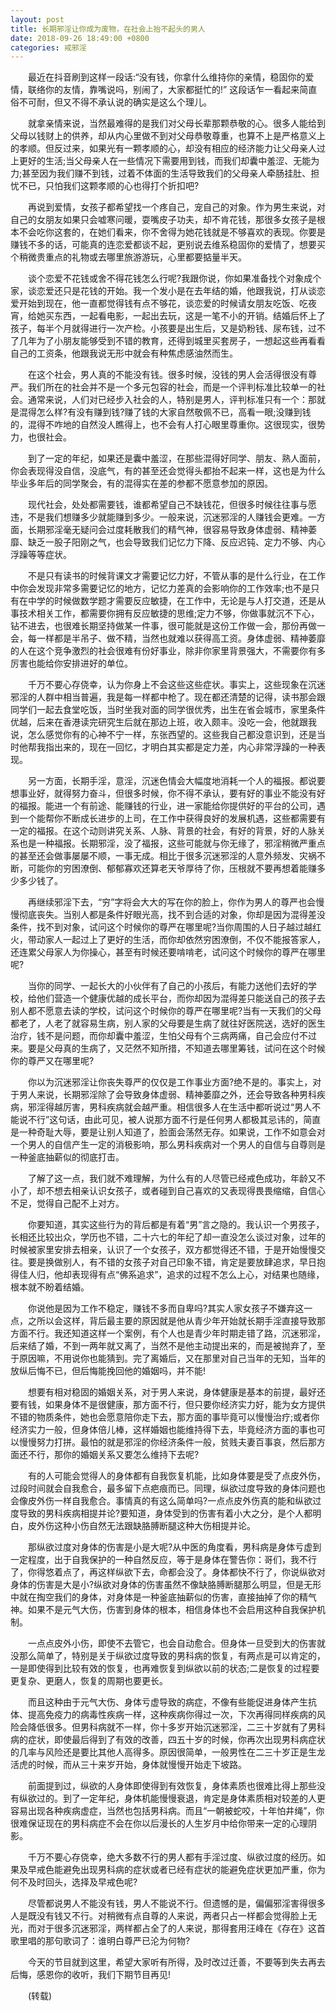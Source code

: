 ```yaml
---
layout: post
title: 长期邪淫让你成为废物，在社会上抬不起头的男人
date: 2018-09-26 18:49:00 +0800
categories: 戒邪淫
---
```


　　最近在抖音刷到这样一段话:“没有钱，你拿什么维持你的亲情，稳固你的爱情，联络你的友情，靠嘴说吗，别闹了，大家都挺忙的!” 这段话乍一看起来简直俗不可耐，但又不得不承认说的确实是这么个理儿。
　　就拿亲情来说，当然最难得的是我们对父母长辈那颗恭敬的心。很多人能给到父母以钱财上的供养，却从内心里做不到对父母恭敬尊重，也算不上是严格意义上的孝顺。但反过来，如果光有一颗孝顺的心，却没有相应的经济能力让父母亲人过上更好的生活;当父母亲人在一些情况下需要用到钱，而我们却囊中羞涩、无能为力;甚至因为我们赚不到钱，过着不体面的生活导致我们的父母亲人牵肠挂肚、担忧不已，只怕我们这颗孝顺的心也得打个折扣吧?
　　再说到爱情，女孩子都希望找一个疼自己，宠自己的对象。作为男生来说，对自己的女朋友如果只会嘘寒问暖，耍嘴皮子功夫，却不肯花钱，那很多女孩子是根本不会吃你这套的，在她们看来，你不舍得为她花钱就是不够喜欢的表现。你要是赚钱不多的话，可能真的连恋爱都谈不起，更别说去维系稳固你的爱情了，想要买个稍微贵重点的礼物或去哪里旅游游玩，心里都要掂量半天。
　　谈个恋爱不花钱或舍不得花钱怎么行呢?我跟你说，你如果准备找个对象成个家，谈恋爱还只是花钱的开始。我一个发小是在去年结的婚，他跟我说，打从谈恋爱开始到现在，他一直都觉得钱有点不够花，谈恋爱的时候请女朋友吃饭、吃夜宵，给她买东西，一起看电影，一起出去玩，这是一笔不小的开销。结婚后怀上了孩子，每半个月就得进行一次产检。小孩要是出生后，又是奶粉钱、尿布钱，过不了几年为了小朋友能够受到不错的教育，还得到城里买套房子，一想起这些再看看自己的工资条，他跟我说无形中就会有种焦虑感油然而生。
　　在这个社会，男人真的不能没有钱。很多时候，没钱的男人会活得很没有尊严。我们所在的社会并不是一个多元包容的社会，而是一个评判标准比较单一的社会。通常来说，人们对已经步入社会的人，特别是男人，评判标准只有一个：那就是混得怎么样?有没有赚到钱?赚了钱的大家自然敬佩不已，高看一眼;没赚到钱的，混得不咋地的自然没人瞧得上，也不会有人打心眼里尊重你。这很现实，很势力，也很社会。
　　到了一定的年纪，如果还是囊中羞涩，在那些混得好同学、朋友、熟人面前，你会表现得没自信，没底气，有的甚至还会觉得头都抬不起来一样，这也是为什么毕业多年后的同学聚会，有的混得实在差的参都不愿意参加的原因。
　　现代社会，处处都需要钱，谁都希望自己不缺钱花，但很多时候往往事与愿违，不是我们想赚多少就能赚到多少。一般来说，沉迷邪淫的人赚钱会更难。一方面，长期邪淫毫无疑问会过度耗散我们的精气神，很容易导致身体虚弱、精神萎靡、缺乏一股子阳刚之气，也会导致我们记忆力下降、反应迟钝、定力不够、内心浮躁等等症状。
　　不是只有读书的时候背课文才需要记忆力好，不管从事的是什么行业，在工作中你会发现非常多需要记忆的地方，记忆力差真的会影响你的工作效率;也不是只有在中学的时候做数学题才需要反应敏捷，在工作中，无论是与人打交道，还是从事技术相关工作，都需要你拥有反应敏捷的思维;定力不够，你做事就沉不下心，钻不进去，也很难长期坚持做某一件事，很可能就是这份工作做一会，那份再做一会，每一样都是半吊子、做不精，当然也就难以获得高工资。身体虚弱、精神萎靡的人在这个竞争激烈的社会很难有份好事业，除非你家里背景强大，不需要你有多厉害也能给你安排进好的单位。
　　千万不要心存侥幸，认为你身上不会这些这些症状。事实上，这些现象在沉迷邪淫的人群中相当普遍，我是每一样都中枪了。现在都还清楚的记得，读书那会跟同学们一起去食堂吃饭，当时坐我对面的同学很优秀，出生在省会城市，家里条件优越，后来在香港读完研究生后就在那边上班，收入颇丰。没吃一会，他就跟我说，怎么感觉你有的心神不宁一样，东张西望的。这些我自己都没意识到，还是当时他帮我指出来的，现在一回忆，才明白其实都是定力差，内心非常浮躁的一种表现。
　　另一方面，长期手淫，意淫，沉迷色情会大幅度地消耗一个人的福报。都说要想事业好，就得努力奋斗，但很多时候，你不得不承认，要有好的事业不能没有好的福报。能进一个有前途、能赚钱的行业，进一家能给你提供好的平台的公司，遇到一个能帮你不断成长进步的上司，在工作中获得良好的发展机遇，这些都需要有一定的福报。在这个动则讲究关系、人脉、背景的社会，有好的背景，好的人脉关系也是一种福报。长期邪淫，没了福报，这些可能就与你无缘了，邪淫稍微严重点的甚至还会做事屡屡不顺，一事无成。相比于很多沉迷邪淫的人意外频发、灾祸不断，可能你的穷困潦倒、郁郁寡欢还算老天爷厚待了你，压根就不要再想着能赚多少多少钱了。
　　再继续邪淫下去，“穷”字将会大大的写在你的脸上，你作为男人的尊严也会慢慢彻底丧失。当别人都是条件好眼光高，找不到合适的对象，你却是因为混得差没条件，找不到对象，试问这个时候你的尊严在哪里呢?当你周围的人日子越过越红火，带动家人一起过上了更好的生活，而你却依然穷困潦倒，不仅不能报答家人，还连累父母家人为你操心，甚至有时候还要啃啃老，试问这个时候你的尊严在哪里呢?
　　当你的同学、一起长大的小伙伴有了自己的小孩后，有能力送他们去好的学校，给他们营造一个健康优越的成长平台，而你却因为混得差只能送自己的孩子去别人都不愿意去读的学校，试问这个时候你的尊严在哪里呢?当有一天我们的父母都老了，人老了就容易生病，别人家的父母要是生病了就往好医院送，选好的医生治疗，钱不是问题，而你却囊中羞涩，生怕父母有个三病两痛，自己会应付不过来。要是父母真的生病了，又茫然不知所措，不知道去哪里筹钱，试问在这个时候你的尊严又在哪里呢?
　　你以为沉迷邪淫让你丧失尊严的仅仅是工作事业方面?绝不是的。事实上，对于男人来说，长期邪淫除了会导致身体虚弱、精神萎靡之外，还会导致各种男科疾病，邪淫得越厉害，男科疾病就会越严重。相信很多人在生活中都听说过“男人不能说不行”这句话，由此可见，被人说那方面不行是任何男人都极其忌讳的，简直是一种奇耻大辱，要是让别人知道了，脸面会荡然无存。如果说，工作不如意会对一个男人的自信产生一定的消极影响，那么男科疾病对一个男人的自信与自尊则是一种釜底抽薪似的彻底打击。
　　了解了这一点，我们就不难理解，为什么有的人尽管已经戒色成功，年龄又不小了，却不想去相亲认识女孩子，或者碰到自己喜欢的又表现得畏畏缩缩，自信心不足，觉得自己配不上对方。
　　你要知道，其实这些行为的背后都是有着“男”言之隐的。我认识一个男孩子，长相还比较出众，学历也不错，二十六七的年纪了却一直没怎么谈过对象，过年的时候被家里安排去相亲，认识了一个女孩子，双方都觉得还不错，于是开始慢慢交往。要是换做别人，有不错的女孩子对自己印象不错，肯定是要放肆追求，早日抱得佳人归，他却表现得有点“佛系追求”，追求的过程不怎么上心，对结果也随缘，根本就不盼着结婚。
　　你说他是因为工作不稳定，赚钱不多而自卑吗?其实人家女孩子不嫌弃这一点，之所以会这样，背后最主要的原因就是他从青少年开始就长期手淫直接导致那方面不行。我还知道这样一个案例，有个人也是青少年时期走错了路，沉迷邪淫，后来结了婚，不到一两年就又离了，当然不是他主动提出来的，而是被抛弃了，至于原因嘛，不用说你也能猜到。完了离婚后，又在那里对自己当年的无知，当年的放纵后悔不已，但后悔能挽回他的婚姻吗，并不能!
　　想要有相对稳固的婚姻关系，对于男人来说，身体健康是基本的前提，最好还要有钱，如果身体不是很健康，那方面不行，但只要你经济实力好，能为女方提供不错的物质条件，她也会愿意陪你走下去，那方面的事毕竟可以慢慢治疗;或者你经济实力一般，但身体倍儿棒，这样婚姻也能维持得下去，毕竟经济方面的事也可以慢慢努力打拼。最怕的就是邪淫的你经济条件一般，贫贱夫妻百事哀，然后那方面还不行，那你的婚姻关系又要怎么维持下去呢?
　　有的人可能会觉得人的身体都有自我恢复机能，比如身体要是受了点皮外伤，过段时间就会自我愈合，最多留下点疤痕而已。同理，纵欲过度导致的身体问题也会像皮外伤一样自我愈合。事情真的有这么简单吗?一点点皮外伤真的能和纵欲过度导致的男科疾病相提并论?要知道，身体受到的伤害有着小大之分，是个人都明白，皮外伤这种小伤自然无法跟缺胳膊断腿这种大伤相提并论。
　　那纵欲过度对身体的伤害是小是大呢?从中医的角度看，男科病是身体亏虚到一定程度，出于自我保护的一种自然反应，等于是身体在警告你：哥们，我不行了，你得悠着点了，再这样纵欲下去，命都会没了。身体都快不行了，你说纵欲对身体的伤害是大是小?纵欲对身体的伤害虽然不像缺胳膊断腿那么明显，但是无形中就在掏空我们的身体，对身体是一种釜底抽薪似的伤害，直接抽掉了你的精气神。如果不是元气大伤，伤害到身体的根本，相信身体也不会启用这种自我保护机制。
　　一点点皮外小伤，即使不去管它，也会自动愈合。但身体一旦受到大的伤害就没那么简单了，特别是关于纵欲过度导致的男科病的恢复，有两点是可以肯定的，一是即使得到比较有效的恢复，也再难恢复到纵欲以前的状态;二是恢复的过程要更复杂、更磨人，恢复的周期也要更长。
　　而且这种由于元气大伤、身体亏虚导致的病症，不像有些能促进身体产生抗体、提高免疫力的病毒性疾病一样，这种疾病你得过一次，下次再得同样疾病的风险会降低很多。但男科病就不一样，你十多岁开始沉迷邪淫，二三十岁就有了男科病的症状，即使最后得到了有效的改善，四五十岁的时候，你再次出现男科病症状的几率与风险还是要比其他人高得多。原因很简单，一般男性在二三十岁正是生龙活虎的时候，而从三十来岁开始，身体就慢慢开始走下坡路。
　　前面提到过，纵欲的人身体即使得到有效恢复，身体素质也很难比得上那些没有纵欲过的。到了一定年纪，身体机能慢慢衰退，肯定是身体素质相对较差的人更容易出现各种疾病虚症，当然也包括男科病。而且“一朝被蛇咬，十年怕井绳”，你很难保证现在的男科病症不会在你以后漫长的人生岁月中给你带来一定的心理阴影。
　　千万不要心存侥幸，绝大多数不行的男人都有手淫过度、纵欲过度的经历。如果及早戒色能避免出现男科病的症状或者已经有症状的能避免症状更加严重，你为何不及时回头，选择及早戒色呢?
　　尽管都说男人不能没有钱，男人不能说不行。但遗憾的是，偏偏邪淫害得很多人是既没有钱又不行。对稍微有点自尊的人来说，两者只占一样都会觉得脸上无光，而对于很多沉迷邪淫，两样都占全了的人来说，那得套用汪峰在《存在》这首歌里唱的那句歌词了：谁明白尊严已沦为何物?
　　今天的节目就到这里，希望大家听有所得，及时改过迁善，不要等到失去再去后悔，感恩你的收听，我们下期节目再见!
　　(转载)